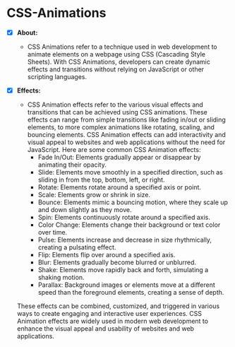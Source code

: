 # CSS-Animations
- [x] <b>About:</b>
  - CSS Animations refer to a technique used in web development to animate elements on a webpage using CSS (Cascading 
    Style Sheets). With CSS Animations, developers can create dynamic effects and transitions without relying on 
    JavaScript or other scripting languages.
- [x] <b>Effects:</b>
  - CSS Animation effects refer to the various visual effects and transitions that can be achieved using CSS animations. 
   These effects can range from simple transitions like fading in/out or sliding elements, to more complex animations 
   like rotating, scaling, and bouncing elements. CSS Animation effects can add interactivity and visual appeal to 
   websites and web applications without the need for JavaScript.
   Here are some common CSS Animation effects:
     - Fade In/Out: Elements gradually appear or disappear by animating their opacity.
     - Slide: Elements move smoothly in a specified direction, such as sliding in from the top, bottom, left, or right.
     - Rotate: Elements rotate around a specified axis or point.
     - Scale: Elements grow or shrink in size.
     - Bounce: Elements mimic a bouncing motion, where they scale up and down slightly as they move.
     - Spin: Elements continuously rotate around a specified axis.
     - Color Change: Elements change their background or text color over time.
     - Pulse: Elements increase and decrease in size rhythmically, creating a pulsating effect.
     - Flip: Elements flip over around a specified axis.
     - Blur: Elements gradually become blurred or unblurred.
     - Shake: Elements move rapidly back and forth, simulating a shaking motion.
     - Parallax: Background images or elements move at a different speed than the foreground elements, creating a sense 
       of depth.

  These effects can be combined, customized, and triggered in various ways to create engaging and interactive user 
  experiences. CSS Animation effects are widely used in modern web development to enhance the visual appeal and usability 
  of websites and web applications.
